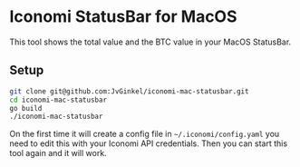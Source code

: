 # Iconomi StatusBar for MacOS

This tool shows the total value and the BTC value in your MacOS StatusBar.

## Setup

```bash
git clone git@github.com:JvGinkel/iconomi-mac-statusbar.git
cd iconomi-mac-statusbar
go build
./iconomi-mac-statusbar
```

On the first time it will create a config file in `~/.iconomi/config.yaml` you need to edit this with your Iconomi API credentials. Then you can start this tool again and it will work.
